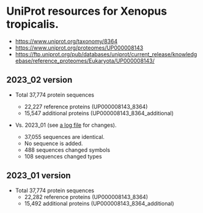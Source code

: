 # UniProt resources for Xenopus tropicalis.

* https://www.uniprot.org/taxonomy/8364
* https://www.uniprot.org/proteomes/UP000008143
* https://ftp.uniprot.org/pub/databases/uniprot/current_release/knowledgebase/reference_proteomes/Eukaryota/UP000008143/

## 2023_02 version
* Total 37,774 protein sequences
  * 22,227 reference proteins (UP000008143_8364)
  * 15,547 additional proteins (UP000008143_8364_additional)

* Vs. 2023_01 (see [a log file](uniprot2023_01-uniprot2023_02.compare.txt) for changes).
  * 37,055 sequences are identical.
  * No sequence is added.
  * 488 sequences changed symbols
  * 108 sequences changed types

## 2023_01 version
* Total 37,774 protein sequences
  * 22,282 reference proteins (UP000008143_8364)
  * 15,492 additional proteins (UP000008143_8364_additional)
